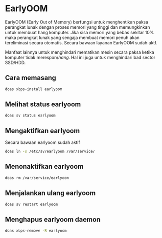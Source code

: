 # EarlyOOM

EarlyOOM (Early Out of Memory) berfungsi untuk menghentikan paksa perangkat lunak dengan proses memori yang tinggi dan memungkinkan untuk membuat hang komputer. Jika sisa memori yang bebas sekitar 10% maka perangkat lunak yang sengaja membuat memori penuh akan tereliminasi secara otomatis. Secara bawaan layanan EarlyOOM sudah aktf.

Manfaat lainnya untuk menghindari mematikan mesin secara paksa ketika komputer tidak merespon/_hang_. Hal ini juga untuk menghindari bad sector SSD/HDD.

## Cara memasang

```sh
doas xbps-install earlyoom
```

## Melihat status earlyoom

```sh
doas sv status earlyoom
```

## Mengaktifkan earlyoom

Secara bawaan earlyoom sudah aktif

```sh
doas ln -s /etc/sv/earlyoom /var/service/
```

## Menonaktifkan earlyoom

```sh
doas rm /var/service/earlyoom
```

## Menjalankan ulang earlyoom

```sh
doas sv restart earlyoom
```

## Menghapus earlyoom daemon

```sh
doas xbps-remove -R earlyoom
```
